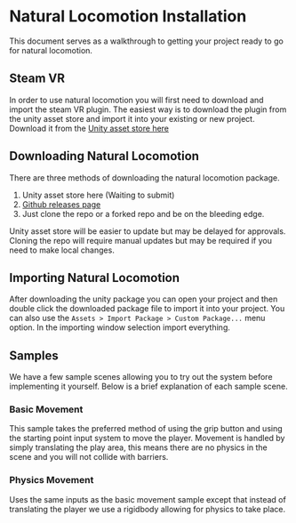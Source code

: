 # Natural Locomotion Installation
This document serves as a walkthrough to getting your project ready to go for natural locomotion.

## Steam VR
In order to use natural locomotion you will first need to download and import the steam VR plugin.
The easiest way is to download the plugin from the unity asset store and import it into your existing or new project.
Download it from the [Unity asset store here](https://assetstore.unity.com/packages/templates/systems/steamvr-plugin-32647)

## Downloading Natural Locomotion
There are three methods of downloading the natural locomotion package.
1. Unity asset store here (Waiting to submit)
1. [Github releases page](https://github.com/DigitalDiceworks/natural-locomotion/releases)
1. Just clone the repo or a forked repo and be on the bleeding edge.

Unity asset store will be easier to update but may be delayed for approvals.
Cloning the repo will require manual updates but may be required if you need to make local changes.

## Importing Natural Locomotion
After downloading the unity package you can open your project and then double click the downloaded package file to import it into your project.
You can also use the `Assets > Import Package > Custom Package...` menu option.
In the importing window selection import everything.

## Samples
We have a few sample scenes allowing you to try out the system before implementing it yourself.
Below is a brief explanation of each sample scene.

### Basic Movement
This sample takes the preferred method of using the grip button and using the starting point input system to move the player.
Movement is handled by simply translating the play area, this means there are no physics in the scene and you will not collide with barriers.

### Physics Movement
Uses the same inputs as the basic movement sample except that instead of translating the player we use a rigidbody allowing for physics to take place.


